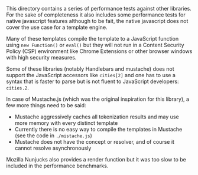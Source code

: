 This directory contains a series of performance tests against other libraries.
For the sake of completeness it also includes some performance tests for native javascript features
although to be fait, the native javascript does not cover the use case for a template engine.

Many of these templates compile the template to a JavaScript function using `new Function()`
or `eval()` but they will not run in a Content Security Policy (CSP) environment like Chrome Extensions
or other browser windows with high security measures.

Some of these libraries (notably Handlebars and mustache) does not support the JavaScript accessors like `cities[2]`
and one has to use a syntax that is faster to parse but is not fluent to JavaScript developers: `cities.2`.

In case of Mustache.js (which was the original inspiration for this library), a few more things need to be said:

* Mustache aggressively caches all tokenization results and may use more memory with every distinct template
* Currently there is no easy way to compile the templates in Mustache (see the code in `./mistache.js`)
* Mustache does not have the concept or resolver, and of course it cannot resolve asynchronously

Mozilla Nunjucks also provides a render function but it was too slow to be included in the performance benchmarks.
